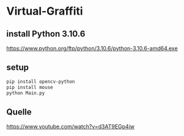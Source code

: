 # Virtual-Graffiti
## install Python 3.10.6
https://www.python.org/ftp/python/3.10.6/python-3.10.6-amd64.exe

## setup
```bash
pip install opencv-python
pip install mouse
python Main.py
```

## Quelle
https://www.youtube.com/watch?v=d3AT9EGp4iw